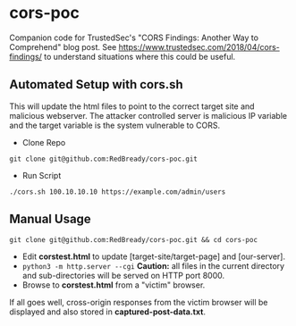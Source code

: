 # cors-poc
Companion code for TrustedSec's "CORS Findings: Another Way to Comprehend"
  blog post. See https://www.trustedsec.com/2018/04/cors-findings/ to understand situations where this could be useful.

## Automated Setup with cors.sh
This will update the html files to point to the correct target site and malicious webserver. The attacker controlled server is malicious IP variable and the target variable is the system vulnerable to CORS.

- Clone Repo
```
git clone git@github.com:RedBready/cors-poc.git
```
- Run Script
```
./cors.sh 100.10.10.10 https://example.com/admin/users
```

## Manual Usage
```
git clone git@github.com:RedBready/cors-poc.git && cd cors-poc
```
* Edit **corstest.html** to update [target-site/target-page] and [our-server].
* `python3 -m http.server --cgi` **Caution:** all files in the current directory and sub-directories will be served on 
   HTTP port 8000.
* Browse to **corstest.html** from a "victim" browser.

If all goes well, cross-origin responses from the victim browser will be displayed and also stored in **captured-post-data.txt**.

